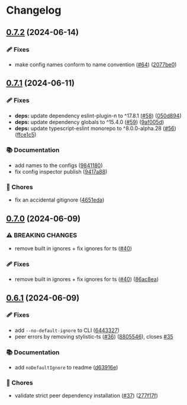 # Changelog

## [0.7.2](https://github.com/neostandard/neostandard/compare/v0.7.1...v0.7.2) (2024-06-14)


### 🩹 Fixes

* make config names conform to name convention ([#64](https://github.com/neostandard/neostandard/issues/64)) ([2077be0](https://github.com/neostandard/neostandard/commit/2077be04b56d3d8d425b166187e99249469fd5de))

## [0.7.1](https://github.com/neostandard/neostandard/compare/v0.7.0...v0.7.1) (2024-06-11)


### 🩹 Fixes

* **deps:** update dependency eslint-plugin-n to ^17.8.1 ([#58](https://github.com/neostandard/neostandard/issues/58)) ([050d894](https://github.com/neostandard/neostandard/commit/050d894d3f3fc5f62c07723dbce56bf5a781d887))
* **deps:** update dependency globals to ^15.4.0 ([#59](https://github.com/neostandard/neostandard/issues/59)) ([9af005d](https://github.com/neostandard/neostandard/commit/9af005df8e299ecc9274d8dce18156032a2a84e4))
* **deps:** update typescript-eslint monorepo to ^8.0.0-alpha.28 ([#56](https://github.com/neostandard/neostandard/issues/56)) ([ffce1c5](https://github.com/neostandard/neostandard/commit/ffce1c5ff96c8b0784d15ef1852c57361af6a51a))


### 📚 Documentation

* add names to the configs ([9841180](https://github.com/neostandard/neostandard/commit/9841180d0711cb1824f391c3f502436c47166658))
* fix config inspector publish ([9417a88](https://github.com/neostandard/neostandard/commit/9417a886e3b2ca0c224debbe9bface1b1f163941))


### 🧹 Chores

* fix an accidental gitignore ([4651eda](https://github.com/neostandard/neostandard/commit/4651edaea24aa24068c2145c597b8fe39ea66c4b))

## [0.7.0](https://github.com/neostandard/neostandard/compare/v0.6.1...v0.7.0) (2024-06-09)


### ⚠ BREAKING CHANGES

* remove built in ignores + fix ignores for ts ([#40](https://github.com/neostandard/neostandard/issues/40))

### 🩹 Fixes

* remove built in ignores + fix ignores for ts ([#40](https://github.com/neostandard/neostandard/issues/40)) ([86ac8ea](https://github.com/neostandard/neostandard/commit/86ac8ea53263958cdd0744ff7032ce6638e6c7d4))

## [0.6.1](https://github.com/neostandard/neostandard/compare/v0.6.0...v0.6.1) (2024-06-09)


### 🩹 Fixes

* add `--no-default-ignore` to CLI ([6443327](https://github.com/neostandard/neostandard/commit/64433273ce8c292a4337b2c2422f6c1dd078c07b))
* peer errors by removing stylistic-ts ([#36](https://github.com/neostandard/neostandard/issues/36)) ([8805546](https://github.com/neostandard/neostandard/commit/8805546e678035c97906da98544ead37e8dfee57)), closes [#35](https://github.com/neostandard/neostandard/issues/35)


### 📚 Documentation

* add `noDefaultIgnore` to readme ([d63916e](https://github.com/neostandard/neostandard/commit/d63916e695a0600ead47d0dbe008c2b7b3d51cda))


### 🧹 Chores

* validate strict peer dependency installation ([#37](https://github.com/neostandard/neostandard/issues/37)) ([277f17f](https://github.com/neostandard/neostandard/commit/277f17f455efe754b6c2a70930d0e35238495d87))
